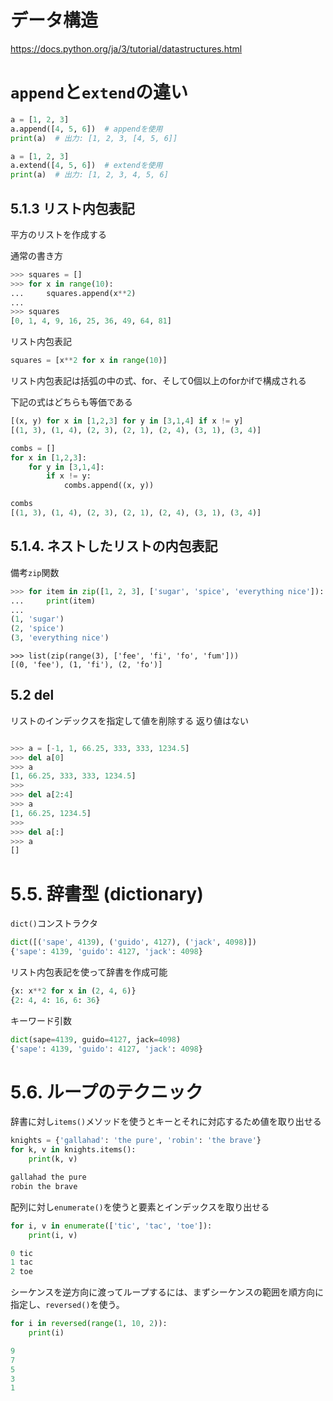 # データ構造

https://docs.python.org/ja/3/tutorial/datastructures.html

# `append`と`extend`の違い

```python
a = [1, 2, 3]
a.append([4, 5, 6])  # appendを使用
print(a)  # 出力: [1, 2, 3, [4, 5, 6]]

a = [1, 2, 3]
a.extend([4, 5, 6])  # extendを使用
print(a)  # 出力: [1, 2, 3, 4, 5, 6]
```

## 5.1.3 リスト内包表記

平方のリストを作成する

通常の書き方
```python
>>> squares = []
>>> for x in range(10):
...     squares.append(x**2)
...
>>> squares
[0, 1, 4, 9, 16, 25, 36, 49, 64, 81]
```

リスト内包表記
```python
squares = [x**2 for x in range(10)]
```

リスト内包表記は括弧の中の式、for、そして0個以上のforかifで構成される

下記の式はどちらも等価である

```python
[(x, y) for x in [1,2,3] for y in [3,1,4] if x != y]
[(1, 3), (1, 4), (2, 3), (2, 1), (2, 4), (3, 1), (3, 4)]
```

```python
combs = []
for x in [1,2,3]:
    for y in [3,1,4]:
        if x != y:
            combs.append((x, y))

combs
[(1, 3), (1, 4), (2, 3), (2, 1), (2, 4), (3, 1), (3, 4)]
```

## 5.1.4. ネストしたリストの内包表記

備考`zip`関数
```python
>>> for item in zip([1, 2, 3], ['sugar', 'spice', 'everything nice']):
...     print(item)
...
(1, 'sugar')
(2, 'spice')
(3, 'everything nice')
```

```pyhon
>>> list(zip(range(3), ['fee', 'fi', 'fo', 'fum']))
[(0, 'fee'), (1, 'fi'), (2, 'fo')]
```

## 5.2 del

リストのインデックスを指定して値を削除する
返り値はない
```python

>>> a = [-1, 1, 66.25, 333, 333, 1234.5]
>>> del a[0]
>>> a
[1, 66.25, 333, 333, 1234.5]
>>>
>>> del a[2:4]
>>> a
[1, 66.25, 1234.5]
>>>
>>> del a[:]
>>> a
[]

```

# 5.5. 辞書型 (dictionary)

`dict()`コンストラクタ

```python
dict([('sape', 4139), ('guido', 4127), ('jack', 4098)])
{'sape': 4139, 'guido': 4127, 'jack': 4098}
```

リスト内包表記を使って辞書を作成可能

```python
{x: x**2 for x in (2, 4, 6)}
{2: 4, 4: 16, 6: 36}
```

キーワード引数
```python
dict(sape=4139, guido=4127, jack=4098)
{'sape': 4139, 'guido': 4127, 'jack': 4098}
```

# 5.6. ループのテクニック

辞書に対し`items()`メソッドを使うとキーとそれに対応するため値を取り出せる

```python
knights = {'gallahad': 'the pure', 'robin': 'the brave'}
for k, v in knights.items():
    print(k, v)

gallahad the pure
robin the brave
```

配列に対し`enumerate()`を使うと要素とインデックスを取り出せる
```python
for i, v in enumerate(['tic', 'tac', 'toe']):
    print(i, v)

0 tic
1 tac
2 toe
```

シーケンスを逆方向に渡ってループするには、まずシーケンスの範囲を順方向に指定し、`reversed()`を使う。

```python
for i in reversed(range(1, 10, 2)):
    print(i)

9
7
5
3
1
```




